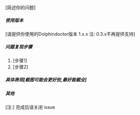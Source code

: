 [简述你的问题]


##### 使用版本
[请提供你使用的Dolphindoctor版本 1.x.x 注: 0.3.x不再提供支持]

##### 问题复现步骤
1. [步骤1]
2. [步骤2]

##### 具体表现[截图可能会更好些,最好能截全]


##### 其他


[注:] 完成后请关闭 issue
